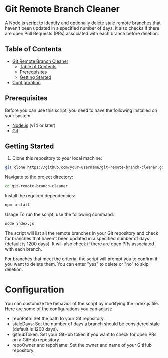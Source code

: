 # Git Remote Branch Cleaner

A Node.js script to identify and optionally delete stale remote branches that haven't been updated in a specified number of days. It also checks if there are open Pull Requests (PRs) associated with each branch before deletion.

## Table of Contents

- [Git Remote Branch Cleaner](#git-remote-branch-cleaner)
  - [Table of Contents](#table-of-contents)
  - [Prerequisites](#prerequisites)
  - [Getting Started](#getting-started)
- [Configuration](#configuration)

## Prerequisites

Before you can use this script, you need to have the following installed on your system:

- [Node.js](https://nodejs.org/) (v14 or later)
- [Git](https://git-scm.com/)

## Getting Started

1. Clone this repository to your local machine:

```bash
git clone https://github.com/your-username/git-remote-branch-cleaner.git
```
Navigate to the project directory:

```bash
cd git-remote-branch-cleaner
```
Install the required dependencies:
```bash
npm install
```
Usage
To run the script, use the following command:

```bash
node index.js
```
The script will list all the remote branches in your Git repository and check for branches that haven't been updated in a specified number of days (default is 1200 days). It will also check if there are open PRs associated with each branch.

For branches that meet the criteria, the script will prompt you to confirm if you want to delete them. You can enter "yes" to delete or "no" to skip deletion.

# Configuration
You can customize the behavior of the script by modifying the index.js file. Here are some of the configurations you can adjust:

- repoPath: Set the path to your Git repository.
- staleDays: Set the number of days a branch should be considered stale (default is 1200 days).
- githubToken: Set your GitHub token if you want to check for open PRs on a GitHub repository.
- repoOwner and repoName: Set the owner and name of your GitHub repository.